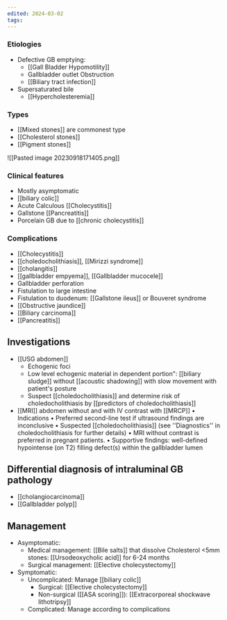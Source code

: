 ```yaml
---
edited: 2024-03-02
tags:
---
```

### Etiologies
- Defective GB emptying:
	- [[Gall Bladder Hypomotility]]
	- Gallbladder outlet Obstruction
	- [[Biliary tract infection]] 
- Supersaturated bile
	- [[Hypercholesteremia]]
### Types
- [[Mixed stones]] are commonest type 
- [[Cholesterol stones]] 
- [[Pigment stones]]

![[Pasted image 20230918171405.png]]

### Clinical features
- Mostly asymptomatic 
- [[biliary colic]]
- Acute Calculous [[Cholecystitis]]
- Gallstone [[Pancreatitis]]
- Porcelain GB due to [[chronic cholecystitis]] 

### Complications
- [[Cholecystitis]]
- [[choledocholithiasis]], [[Mirizzi syndrome]] 
- [[cholangitis]]
- [[gallbladder empyema]], [[Gallbladder mucocele]] 
- Gallbladder perforation 
- Fistulation to large intestine
- Fistulation to duodenum: [[Gallstone ileus]] or Bouveret syndrome
- [[Obstructive jaundice]]
- [[Biliary carcinoma]]
- [[Pancreatitis]] 

## Investigations
- [[USG abdomen]]
	- Echogenic foci
	- Low level echogenic material in dependent portion": [[biliary sludge]] without [[acoustic shadowing]] with slow movement with patient's posture
	- Suspect [[choledocholithiasis]] and determine risk of choledocholithiasis by [[predictors of choledocholithiasis]] 
- [[MRI]] abdomen without and with IV contrast with [[MRCP]]
	• Indications
		• Preferred second-line test if ultrasound findings are inconclusive
		• Suspected [[choledocholithiasis]] 
	 (see ''Diagnostics'' in choledocholithiasis for further details)
	• MRI without contrast is preferred in pregnant patients.
• Supportive findings: well-defined hypointense (on T2) filling defect(s) within the gallbladder lumen 

## Differential diagnosis of intraluminal GB pathology
- [[cholangiocarcinoma]]
- [[Gallbladder polyp]]

## Management
- Asymptomatic:
	- Medical management: [[Bile salts]] that dissolve Cholesterol <5mm stones: [[Ursodeoxycholic acid]] for 6-24 months 
	- Surgical management: [[Elective cholecystectomy]]  
- Symptomatic: 
	- Uncomplicated: Manage [[biliary colic]] 
		- Surgical: [[Elective cholecystectomy]] 
		- Non-surgical ([[ASA scoring]]): [[Extracorporeal shockwave lithotripsy]]
	- Complicated: Manage according to complications
